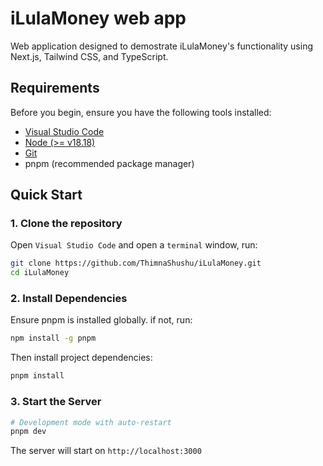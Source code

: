 # iLulaMoney web app

Web application designed to demostrate iLulaMoney's functionality using Next.js, Tailwind CSS, and TypeScript.

## Requirements

Before you begin, ensure you have the following tools installed:

- [Visual Studio Code](https://code.visualstudio.com/)
- [Node (>= v18.18)](https://nodejs.org/en/download/)
- [Git](https://git-scm.com/downloads)
- pnpm (recommended package manager) 

## Quick Start

### 1. Clone the repository

Open `Visual Studio Code` and open a `terminal` window, run: 

```bash
git clone https://github.com/ThimnaShushu/iLulaMoney.git
cd iLulaMoney
```

### 2. Install Dependencies

Ensure pnpm is installed globally. if not, run:

```bash
npm install -g pnpm
```
Then install project dependencies:

```bash
pnpm install
```

### 3. Start the Server

```bash
# Development mode with auto-restart
pnpm dev
```

The server will start on `http://localhost:3000`


